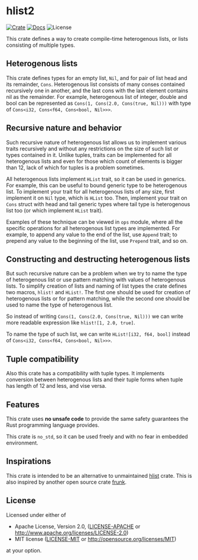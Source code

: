 # hlist2

[![Crate](https://img.shields.io/crates/v/hlist2.svg)](https://crates.io/crates/hlist2)
[![Docs](https://docs.rs/hlist2/badge.svg)](https://docs.rs/hlist2)
![License](https://img.shields.io/badge/license-MIT%20OR%20Apache%202.0-blue.svg)

This crate defines a way to create compile-time heterogenous lists, or lists consisting of multiple types.

## Heterogenous lists

This crate defines types for an empty list, `Nil`,
and for pair of list head and its remainder, `Cons`.
Heterogenous list consists of many conses contained recursively one in another,
and the last cons with the last element contains nil as the remainder.
For example, heterogenous list of integer, double and bool can be represented as
`Cons(1, Cons(2.0, Cons(true, Nil)))` with type of `Cons<i32, Cons<f64, Cons<bool, Nil>>>`.

## Recursive nature and behavior

Such recursive nature of heterogenous list allows us to implement various traits recursively
and without any restrictions on the size of such list or types contained in it.
Unlike tuples, traits can be implemented for all heterogenous lists
and even for those which count of elements is bigger than 12, lack of which for tuples is a problem sometimes.

All heterogenous lists implement `HList` trait, so it can be used in generics.
For example, this can be useful to bound generic type to be heterogenous list.
To implement your trait for all heterogenous lists of any size,
first implement it on `Nil` type, which is `HList` too.
Then, implement your trait on `Cons` struct with head and tail generic types
where tail type is heterogenous list too (or which implement `HList` trait).

Examples of these technique can be viewed in `ops` module, where
all the specific operations for all heterogenous list types are implemented.
For example, to append any value to the end of the list, use `Append` trait;
to prepend any value to the beginning of the list, use `Prepend` trait, and so on.

## Constructing and destructing heterogenous lists

But such recursive nature can be a problem when we try to name the type of heterogenous list
or use pattern matching with values of heterogenous lists.
To simplify creation of lists and naming of list types the crate defines two macros, `hlist!` and `HList!`.
The first one should be used for creation of heterogenous lists or for pattern matching,
while the second one should be used to name the type of heterogenous list.

So instead of writing `Cons(1, Cons(2.0, Cons(true, Nil)))`
we can write more readable expression like `hlist![1, 2.0, true]`.

To name the type of such list, we can write `HList![i32, f64, bool]`
instead of `Cons<i32, Cons<f64, Cons<bool, Nil>>>`.

## Tuple compatibility

Also this crate has a compatibility with tuple types.
It implements conversion between heterogenous lists and their tuple forms
when tuple has length of 12 and less, and vise versa.

## Features

This crate uses **no unsafe code** to provide the same safety guarantees the Rust programming language provides.

This crate is `no_std`, so it can be used freely and with no fear in embedded environment.

## Inspirations

This crate is intended to be an alternative to unmaintained [hlist](https://github.com/Sgeo/hlist) crate.
This is also inspired by another open source crate [frunk](https://github.com/lloydmeta/frunk).

## License

Licensed under either of

- Apache License, Version 2.0, ([LICENSE-APACHE](./LICENSE-APACHE) or <http://www.apache.org/licenses/LICENSE-2.0>)
- MIT license ([LICENSE-MIT](./LICENSE-MIT) or <http://opensource.org/licenses/MIT>)

at your option.
